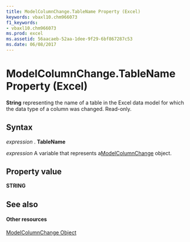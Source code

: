 ```yaml
---
title: ModelColumnChange.TableName Property (Excel)
keywords: vbaxl10.chm966073
f1_keywords:
- vbaxl10.chm966073
ms.prod: excel
ms.assetid: 56aacaeb-52aa-1dee-9f29-6bf867287c53
ms.date: 06/08/2017
---
```



# ModelColumnChange.TableName Property (Excel)

 **String** representing the name of a table in the Excel data model for which the data type of a column was changed. Read-only.


## Syntax

 _expression_ . **TableName**

 _expression_ A variable that represents a[ModelColumnChange](Excel.modelcolumnchange.md) object.


## Property value

 **STRING**


## See also


#### Other resources



[ModelColumnChange Object](Excel.modelcolumnchange.md)

